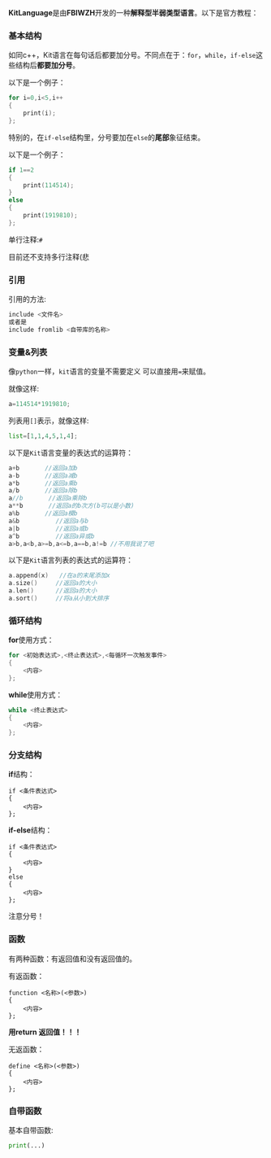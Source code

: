 **KitLanguage**是由**FBIWZH**开发的一种**解释型半弱类型语言**。以下是官方教程：


### 基本结构

如同c++，Kit语言在每句话后都要加分号。不同点在于：`for`，`while`，`if-else`这些结构后**都要加分号**。

以下是一个例子：
```cpp
for i=0,i<5,i++
{
	print(i);
};
```
特别的，在`if-else`结构里，分号要加在`else`的**尾部**象征结束。

以下是一个例子：
```cpp
if 1==2
{
	print(114514);
}
else
{
	print(1919810);
};
```
单行注释:`#`

目前还不支持多行注释(悲
### 引用

引用的方法:
```cpp
include <文件名>
或者是
include fromlib <自带库的名称>
```


### 变量&列表

像`python`一样，`kit`语言的变量不需要定义
可以直接用`=`来赋值。

就像这样:
```cpp
a=114514*1919810;
```

列表用`[]`表示，就像这样:
```python
list=[1,1,4,5,1,4];
```

以下是`Kit`语言变量的表达式的运算符：
```cpp
a+b       //返回a加b
a-b       //返回a减b
a*b       //返回a乘b
a/b       //返回a除b
a//b       //返回a乘除b
a**b       //返回a的b次方(b可以是小数)
a%b       //返回a模b
a&b			 //返回a与b
a|b			 //返回a或b
a^b			 //返回a异或b
a>b,a<b,a>=b,a<=b,a==b,a!=b //不用我说了吧
```

以下是`Kit`语言列表的表达式的运算符：
```cpp
a.append(x)   //在a的末尾添加x
a.size()     //返回a的大小
a.len()      //返回a的大小
a.sort()     //将a从小到大排序
```
### 循环结构

**for**使用方式：
```cpp
for <初始表达式>,<终止表达式>,<每循环一次触发事件>
{
	<内容>
};
```


**while**使用方式：
```cpp
while <终止表达式>
{
	<内容>
};
```

### 分支结构

**if**结构：
```
if <条件表达式>
{
	<内容>
};
```


**if-else**结构：
```
if <条件表达式>
{
	<内容>
}
else
{
	<内容>
};
```

注意分号！
### 函数

有两种函数：有返回值和没有返回值的。

有返函数：
```
function <名称>(<参数>)
{
	<内容>
};
```
**用return 返回值！！！**

无返函数：
```
define <名称>(<参数>)
{
	<内容>
};
```
### 自带函数


基本自带函数:
```python
print(...)
```
